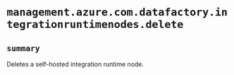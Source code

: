 # `management.azure.com.datafactory.integrationruntimenodes.delete`

## `summary`
Deletes a self-hosted integration runtime node.


